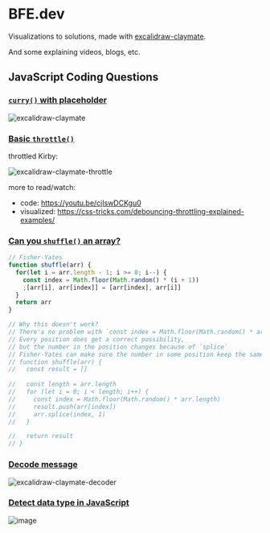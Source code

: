 # BFE.dev

Visualizations to solutions, made with [excalidraw-claymate](https://github.com/dai-shi/excalidraw-claymate).

And some explaining videos, blogs, etc.

## JavaScript Coding Questions

### [`curry()` with placeholder](https://bigfrontend.dev/problem/implement-curry-with-placeholder)

![excalidraw-claymate](https://github.com/yuleicul/bfe.dev/assets/27288153/2e0e14a4-fd79-48da-bea5-0c73a01e9aea)

### [Basic `throttle()`](https://bigfrontend.dev/problem/implement-basic-throttle)

throttled Kirby:
    
![excalidraw-claymate-throttle](https://github.com/yuleicul/bfe.dev/assets/27288153/72bdc0f5-3bf5-49f1-883d-7a79956b5b4e)

more to read/watch:
- code: https://youtu.be/cjIswDCKgu0
- visualized: https://css-tricks.com/debouncing-throttling-explained-examples/

### [Can you `shuffle()` an array?](https://bigfrontend.dev/problem/can-you-shuffle-an-array)

```javascript
// Fisher-Yates
function shuffle(arr) {
  for(let i = arr.length - 1; i >= 0; i--) {
    const index = Math.floor(Math.random() * (i + 1))
    ;[arr[i], arr[index]] = [arr[index], arr[i]]
  }
  return arr
}

// Why this doesn't work?
// There's no problem with `const index = Math.floor(Math.random() * arr.length)`
// Every position does get a correct possibility,
// but the number in the position changes because of `splice`
// Fisher-Yates can make sure the number in some position keep the same
// function shuffle(arr) {
//   const result = []
  
//   const length = arr.length
//   for (let i = 0; i < length; i++) {
//     const index = Math.floor(Math.random() * arr.length)
//     result.push(arr[index])
//     arr.splice(index, 1)
//   }

//   return result
// }
```

### [Decode message](https://bigfrontend.dev/problem/decode-message)

![excalidraw-claymate-decoder](https://github.com/yuleicul/bfe.dev/assets/27288153/3cd877a2-6a54-407c-8a74-a9f62ba9ac2b)

### [Detect data type in JavaScript](https://bigfrontend.dev/problem/detect-data-type-in-JavaScript)
![image](https://github.com/yuleicul/bfe.dev/assets/27288153/8988f888-9b58-44a2-b2b3-41fa54cb9a87)
